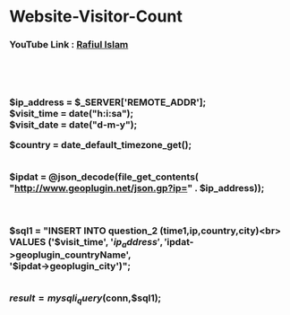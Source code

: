 # Website-Visitor-Count


<!DOCTYPE html>
<html>
<head>
<title>Visitor Count</title>
<style >

body{

  background-color:black;

   color:white;

}

a{
  color:red;
}

</style>
</head>
<body>


<h3>YouTube Link : <a href="https://www.youtube.com/@rafiulislam7097">Rafiul Islam</a><h3>
<br><br><br>
  $ip_address = $_SERVER['REMOTE_ADDR'];<br>
  $visit_time = date("h:i:sa");<br>
  $visit_date = date("d-m-y");<br>

  $country = date_default_timezone_get();<br><br>

  $ipdat = @json_decode(file_get_contents(<br>
    "http://www.geoplugin.net/json.gp?ip=" . $ip_address));<br><br><br>
   

 $sql1 = "INSERT INTO question_2 (time1,ip,country,city)<br>
VALUES ('$visit_time', '$ip_address', '$ipdat->geoplugin_countryName',<br> '$ipdat->geoplugin_city')";<br><br>
 
$result = mysqli_query($conn,$sql1);<br><br><br><br>


</body>
</html>


